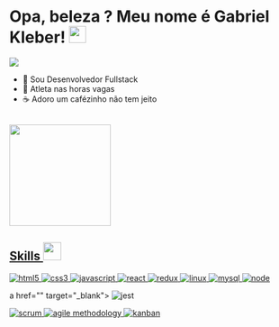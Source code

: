 <h1> Opa, beleza ? Meu nome é Gabriel Kleber! <img src = "https://raw.githubusercontent.com/MartinHeinz/MartinHeinz/master/wave.gif" width = 30px> </h1>
<p align='center'>
</p>

<p>
  <a href="https://github.com/DenverCoder1/readme-typing-svg"><img src="https://readme-typing-svg.herokuapp.com?&font=IBM+Plex+Sans&color=abcdef&size=20&lines=Bem-vindo+ao+meu+perfil+do+GitHub!;Sou+especialista+em+desenvolvimento+web.;" /></a>
</p>

- 💼 Sou Desenvolvedor Fullstack
- 💪 Atleta nas horas vagas
- ☕  Adoro um cafézinho não tem jeito
<br>
<div align="left">
  <a href="https://github.com/GabrielxKJ">
  <img height="180em" src="https://github-readme-stats.vercel.app/api?username=GabrielxKJ&show_icons=true&theme=dracula&include_all_commits=true&count_private=true"/>
</div>
  <h2> Skills <img src = "https://media2.giphy.com/media/QssGEmpkyEOhBCb7e1/giphy.gif?cid=ecf05e47a0n3gi1bfqntqmob8g9aid1oyj2wr3ds3mg700bl&rid=giphy.gif" width = 32px> </h2>
  
<a href="" target="_blank"> 
    <img alt="html5" src="https://img.shields.io/badge/html_5-E34F26?style=for-the-badge&logo=html5&logoColor=white">
  </a>

   <a href="" target="_blank">
    <img alt="css3" src="https://img.shields.io/badge/css_3-1572B6?style=for-the-badge&logo=css3&logoColor=white">
  </a>

   <a href="" target="_blank">
    <img alt="javascript" src="https://img.shields.io/badge/javascript-F7DF1E?style=for-the-badge&logo=javascript&logoColor=black">
  </a>
  
   <a href="" target="_blank">
    <img alt="react" src="https://img.shields.io/badge/react-61DAFB?style=for-the-badge&logo=react&logoColor=black">
  </a>

   <a href="" target="_blank">
    <img alt="redux" src="https://img.shields.io/badge/redux-764ABC?style=for-the-badge&logo=redux&logoColor=white">
  </a>
  
   <a href="" target="_blank">
    <img alt="linux" src="https://img.shields.io/badge/Linux-FCC624?style=for-the-badge&logo=linux&logoColor=black">
  </a>
  
  <a href="" target="_blank">
    <img alt="mysql" src="https://img.shields.io/badge/MySQL-00000F?style=for-the-badge&logo=mysql&logoColor=white">
  </a>
  
  <a href="" target="_blank">
    <img alt="node" src="https://img.shields.io/badge/Node.js-43853D?style=for-the-badge&logo=node.js&logoColor=white">
  </a>

  a href="" target="_blank">
    <img alt="jest" src="https://img.shields.io/badge/jest-C21325?style=for-the-badge&logo=jest&logoColor=white">
  </a>

 <a href="" target="_blank">
    <img alt="scrum" src="https://img.shields.io/badge/scrum-1572B6?style=for-the-badge">
  </a>
  
  <a href="" target="_blank">
    <img alt="agile methodology" src="https://img.shields.io/badge/agile_methodology-239120?style=for-the-badge">
  </a>
  
  <a href="">
    <img alt="kanban" src="https://img.shields.io/badge/kanban-CC2927?style=for-the-badge">
  </a>



